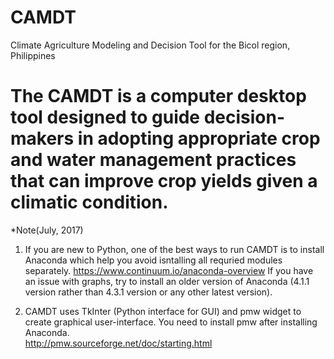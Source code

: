 # CAMDT
Climate Agriculture Modeling and Decision Tool for the Bicol region, Philippines

The CAMDT is a computer desktop tool designed to guide decision-makers in adopting appropriate crop and water management practices that can improve crop yields given a climatic condition.
==================================================
*Note(July, 2017)
1) If you are new to Python, one of the best ways to run CAMDT is to install Anaconda which help you avoid isntalling all requried modules separately.
https://www.continuum.io/anaconda-overview
If you have an issue with graphs, try to install an older version of Anaconda (4.1.1 version rather than 4.3.1 version or any other latest version).

2) CAMDT uses TkInter (Python interface for GUI) and pmw widget to create graphical user-interface. You need to install pmw after installing Anaconda.  
http://pmw.sourceforge.net/doc/starting.html 

